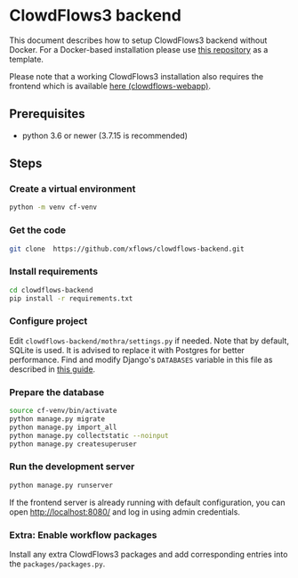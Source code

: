 # ClowdFlows3 backend

This document describes how to setup ClowdFlows3 backend without Docker. 
For a Docker-based installation please use [this repository](https://github.com/xflows/cf3.ijs.si)
as a template.


Please note that a working ClowdFlows3 installation also requires the frontend which 
is available [here (clowdflows-webapp)](https://github.com/xflows/clowdflows-webapp).



## Prerequisites ##

- python 3.6 or newer (3.7.15 is recommended)


## Steps

### Create a virtual environment ###


```bash
python -m venv cf-venv
```

### Get the code ###

```bash
git clone  https://github.com/xflows/clowdflows-backend.git
```


### Install requirements ###

```bash
cd clowdflows-backend
pip install -r requirements.txt
```


### Configure project ###

Edit `clowdflows-backend/mothra/settings.py` if needed. Note that by default, SQLite is used.
It is advised to replace it with Postgres for better performance. 
Find and modify Django's `DATABASES` variable in this file as described in [this guide](https://docs.djangoproject.com/en/1.11/ref/databases/).


### Prepare the  database

```bash
source cf-venv/bin/activate
python manage.py migrate
python manage.py import_all
python manage.py collectstatic --noinput
python manage.py createsuperuser
```


### Run the development server ##

```bash
python manage.py runserver
```

If the frontend server is already running with default configuration, you can open [http://localhost:8080/](http://localhost:8080/) and log in using admin credentials.


### Extra: Enable workflow packages ###

Install any extra ClowdFlows3 packages and add corresponding entries into the `packages/packages.py`. 
